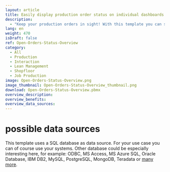 ```yaml
---
layout: article
title: Easily display production order status on individual dashboards
description: 
  - "Keep your production orders in sight! With this template you can see the status of open customer orders of your production in a practical overview. In addition to the type of order, you can also see the progress of individual orders. In our example, each order goes through three steps: gluing, sawing and welding. A traffic light automatically shows whether the work step for the respective order has been started, is currently in progress or has already been completed. The production orders can be filtered via a touch screen. The data is stored in a variable list, but can also be linked to an ERP system such as the transport orders from SAP (table LTAK). Download the template for free and customize your very own dashboard!"
lang: en
weight: 470
isDraft: false
ref: Open-Orders-Status-Overview
category:
  - All
  - Production
  - Interaction
  - Lean Management
  - Shopfloor
  - Job Production
image: Open-Orders-Status-Overview.png
image_thumbnail: Open-Orders-Status-Overview_thumbnail.png
download: Open-Orders-Status-Overview.pbmx
overview_description:
overview_benefits:
overview_data_sources:
---
```


# possible data sources

This template uses a SQL database as data source. For your use case you can of course use your systems. Other database could be especially interesting here, for example: ODBC, MS Access, MS Azure SQL, Oracle Database, IBM DB2, MySQL, PostgreSQL, MongoDB, Teradata or [many more](https://peakboard.com/en/interfaces/).
